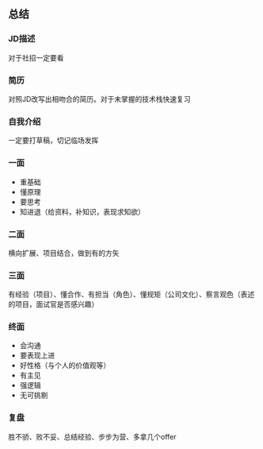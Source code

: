## 总结
### JD描述
  对于社招一定要看
### 简历
对照JD改写出相吻合的简历。对于未掌握的技术栈快速复习

### 自我介绍
一定要打草稿，切记临场发挥

### 一面
- 重基础
- 懂原理
- 要思考
- 知进退（给资料，补知识，表现求知欲）

### 二面
横向扩展、项目结合，做到有的方矢

### 三面
有经验（项目）、懂合作、有担当（角色）、懂规矩（公司文化）、察言观色（表述的项目，面试官是否感兴趣）

### 终面
- 会沟通
- 要表现上进
- 好性格（与个人的价值观等）
- 有主见
- 强逻辑
- 无可挑剔
### 复盘
胜不骄、败不妥、总结经验、步步为营、多拿几个offer
